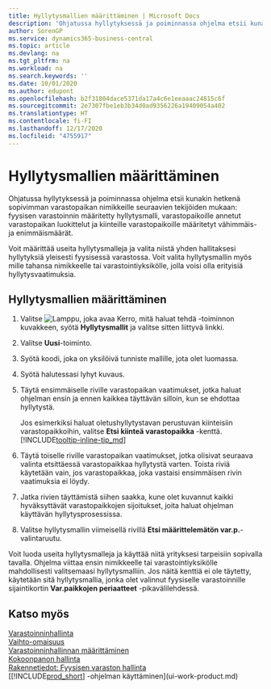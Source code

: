 ```yaml
---
title: Hyllytysmallien määrittäminen | Microsoft Docs
description: 'Ohjatussa hyllytyksessä ja poiminnassa ohjelma etsii kunakin hetkenä sopivimman varastopaikan nimikkeille seuraavien tekijöiden mukaan: fyysisen varastoinnin määritetty hyllytysmalli, varastopaikoille annetut varastopaikan luokittelut ja kiinteille varastopaikoille määritetyt vähimmäis- ja enimmäismäärät.'
author: SorenGP
ms.service: dynamics365-business-central
ms.topic: article
ms.devlang: na
ms.tgt_pltfrm: na
ms.workload: na
ms.search.keywords: ''
ms.date: 10/01/2020
ms.author: edupont
ms.openlocfilehash: b2f31804dace5371da17a4c6e1eeaaac24815c6f
ms.sourcegitcommit: 2e7307fbe1eb3b34d0ad9356226a19409054a402
ms.translationtype: HT
ms.contentlocale: fi-FI
ms.lasthandoff: 12/17/2020
ms.locfileid: "4755917"
---
```

# <a name="set-up-put-away-templates"></a>Hyllytysmallien määrittäminen

Ohjatussa hyllytyksessä ja poiminnassa ohjelma etsii kunakin hetkenä sopivimman varastopaikan nimikkeille seuraavien tekijöiden mukaan: fyysisen varastoinnin määritetty hyllytysmalli, varastopaikoille annetut varastopaikan luokittelut ja kiinteille varastopaikoille määritetyt vähimmäis- ja enimmäismäärät.  

Voit määrittää useita hyllytysmalleja ja valita niistä yhden hallitaksesi hyllytyksiä yleisesti fyysisessä varastossa. Voit valita hyllytysmallin myös mille tahansa nimikkeelle tai varastointiyksikölle, jolla voisi olla erityisiä hyllytysvaatimuksia.  

## <a name="to-set-up-put-away-templates"></a>Hyllytysmallien määrittäminen

1. Valitse ![Lamppu, joka avaa Kerro, mitä haluat tehdä -toiminnon](media/ui-search/search_small.png "Kerro, mitä haluat tehdä") kuvakkeen, syötä **Hyllytysmallit** ja valitse sitten liittyvä linkki.  
2. Valitse **Uusi**-toiminto.  
3. Syötä koodi, joka on yksilöivä tunniste mallille, jota olet luomassa.  
4. Syötä halutessasi lyhyt kuvaus.  
5. Täytä ensimmäiselle riville varastopaikan vaatimukset, jotka haluat ohjelman ensin ja ennen kaikkea täyttävän silloin, kun se ehdottaa hyllytystä.

    Jos esimerkiksi haluat oletushyllytystavan perustuvan kiinteisiin varastopaikkoihin, valitse **Etsi kiinteä varastopaikka** -kenttä. [!INCLUDE[tooltip-inline-tip_md](includes/tooltip-inline-tip_md.md)]  
6. Täytä toiselle riville varastopaikan vaatimukset, jotka olisivat seuraava valinta etsittäessä varastopaikkaa hyllytystä varten. Toista riviä käytetään vain, jos varastopaikkaa, joka vastaisi ensimmäisen rivin vaatimuksia ei löydy.  
7. Jatka rivien täyttämistä siihen saakka, kune olet kuvannut kaikki hyväksyttävät varastopaikkojen sijoitukset, joita haluat ohjelman käyttävän hyllytysprosessissa.  
8. Valitse hyllytysmallin viimeisellä rivillä **Etsi määrittelemätön var.p.**-valintaruutu.  

Voit luoda useita hyllytysmalleja ja käyttää niitä yrityksesi tarpeisiin sopivalla tavalla. Ohjelma viittaa ensin nimikkeelle tai varastointiyksikölle mahdollisesti valitsemaasi hyllytysmalliin. Jos näitä kenttiä ei ole täytetty, käytetään sitä hyllytysmallia, jonka olet valinnut fyysiselle varastoinnille sijaintikortin **Var.paikkojen periaatteet** -pikavälilehdessä.  

## <a name="see-also"></a>Katso myös

[Varastoinninhallinta](warehouse-manage-warehouse.md)  
[Vaihto-omaisuus](inventory-manage-inventory.md)  
[Varastoinninhallinnan määrittäminen](warehouse-setup-warehouse.md)  
[Kokoonpanon hallinta](assembly-assemble-items.md)  
[Rakennetiedot: Fyysisen varaston hallinta](design-details-warehouse-management.md)  
[[!INCLUDE[prod_short](includes/prod_short.md)] -ohjelman käyttäminen](ui-work-product.md)  
